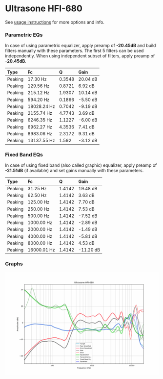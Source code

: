 # Ultrasone HFI-680
See [usage instructions](https://github.com/jaakkopasanen/AutoEq#usage) for more options and info.

### Parametric EQs
In case of using parametric equalizer, apply preamp of **-20.45dB** and build filters manually
with these parameters. The first 5 filters can be used independently.
When using independent subset of filters, apply preamp of **-20.45dB**.

| Type    | Fc          |      Q | Gain     |
|:--------|:------------|:-------|:---------|
| Peaking | 17.30 Hz    | 0.3548 | 20.04 dB |
| Peaking | 129.56 Hz   | 0.8721 | 6.92 dB  |
| Peaking | 215.12 Hz   | 1.9307 | 10.14 dB |
| Peaking | 594.20 Hz   | 0.1866 | -5.50 dB |
| Peaking | 18028.24 Hz | 0.7042 | -9.19 dB |
| Peaking | 2155.74 Hz  | 4.7743 | 3.69 dB  |
| Peaking | 6246.35 Hz  | 1.1227 | -6.00 dB |
| Peaking | 6962.27 Hz  | 4.3536 | 7.41 dB  |
| Peaking | 8983.06 Hz  | 2.3172 | 9.31 dB  |
| Peaking | 13137.55 Hz | 1.592  | -3.12 dB |

### Fixed Band EQs
In case of using fixed band (also called graphic) equalizer, apply preamp of **-21.51dB**
(if available) and set gains manually with these parameters.

| Type    | Fc          |      Q | Gain      |
|:--------|:------------|:-------|:----------|
| Peaking | 31.25 Hz    | 1.4142 | 19.48 dB  |
| Peaking | 62.50 Hz    | 1.4142 | 3.63 dB   |
| Peaking | 125.00 Hz   | 1.4142 | 7.70 dB   |
| Peaking | 250.00 Hz   | 1.4142 | 7.53 dB   |
| Peaking | 500.00 Hz   | 1.4142 | -7.52 dB  |
| Peaking | 1000.00 Hz  | 1.4142 | -2.89 dB  |
| Peaking | 2000.00 Hz  | 1.4142 | -1.49 dB  |
| Peaking | 4000.00 Hz  | 1.4142 | -5.81 dB  |
| Peaking | 8000.00 Hz  | 1.4142 | 4.53 dB   |
| Peaking | 16000.01 Hz | 1.4142 | -11.20 dB |

### Graphs
![](./Ultrasone%20HFI-680.png)